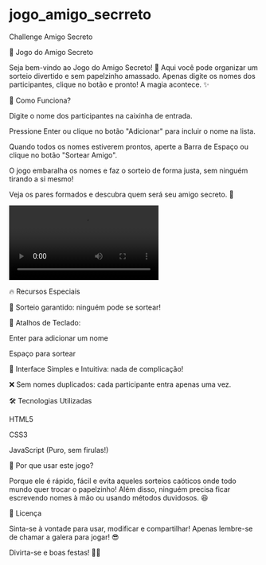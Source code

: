 # jogo_amigo_secrreto
Challenge Amigo Secreto

🎁 Jogo do Amigo Secreto

Seja bem-vindo ao Jogo do Amigo Secreto! 🎉
Aqui você pode organizar um sorteio divertido e sem papelzinho amassado. Apenas digite os nomes dos participantes, clique no botão e pronto! A magia acontece. ✨

🚀 Como Funciona?

Digite o nome dos participantes na caixinha de entrada.

Pressione Enter ou clique no botão "Adicionar" para incluir o nome na lista.

Quando todos os nomes estiverem prontos, aperte a Barra de Espaço ou clique no botão "Sortear Amigo".

O jogo embaralha os nomes e faz o sorteio de forma justa, sem ninguém tirando a si mesmo!

Veja os pares formados e descubra quem será seu amigo secreto. 🎅

<video controls src="Amigo Secreto.mp4" title="Title"></video>

🔥 Recursos Especiais

🔄 Sorteio garantido: ninguém pode se sortear!

🎤 Atalhos de Teclado:

Enter para adicionar um nome

Espaço para sortear

🎨 Interface Simples e Intuitiva: nada de complicação!

❌ Sem nomes duplicados: cada participante entra apenas uma vez.

🛠 Tecnologias Utilizadas

HTML5

CSS3

JavaScript (Puro, sem firulas!)

🤔 Por que usar este jogo?

Porque ele é rápido, fácil e evita aqueles sorteios caóticos onde todo mundo quer trocar o papelzinho! Além disso, ninguém precisa ficar escrevendo nomes à mão ou usando métodos duvidosos. 😆

📜 Licença

Sinta-se à vontade para usar, modificar e compartilhar! Apenas lembre-se de chamar a galera para jogar! 😎

Divirta-se e boas festas! 🎄✨


